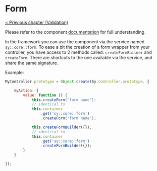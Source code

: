 # Form

[< Previous chapter (Validation)](validation.md)

Please refer to the component [documentation](../Form.md) for full understanding.

In the framework you can use the component via the service named `sy::core::form`. To ease a bit the creation of a form wrapper from your controller, you have access to 2 methods called: `createFormBuilder` and `createForm`. There are shortcuts to the one available via the service, and share the same signature.

Example:
```js
MyController.prototype = Object.create(Sy.Controller.prototype, {

    myAction: {
        value: function () {
            this.createForm('form name');
            // identical to
            this.container
                .get('sy::core::form')
                .createForm('form name');

            this.createFormBuilder({});
            // identical to
            this.container
                .get('sy::core::form')
                .createFormBuilder({});
        }
    }

});
```
